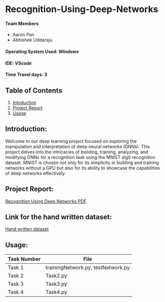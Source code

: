 # Recognition-Using-Deep-Networks

#### Team Members
- Aaron Pan
- Abhishek Uddaraju
  
#### Operating System Used: _Windows_
#### IDE: _VScode_
#### Time Travel days: 3


## Table of Contents
1. [Intoduction](#introduction)
2. [Project Report](#projectreport)
3. [Usage](#usage)

## Introduction:
Welcome to our deep learning project focused on exploring the manipulation and interpretation of deep neural networks (DNNs). This project delves into the intricacies of building, training, analyzing, and modifying DNNs for a recognition task using the MNIST digit recognition dataset. MNIST is chosen not only for its simplicity in building and training networks without a GPU but also for its ability to showcase the capabilities of deep networks effectively.

## Project Report:
[Recognition Using Deep Networks PDF](https://drive.google.com/file/d/1HMbRKsCT3JYkGIEWbN8IfdnDfHwHrWs-/view?usp=sharing)


## Link for the hand written dataset:
[Hand written dataset](https://drive.google.com/drive/folders/1FcgrWzE6jp0lbw1RPP0_N4hrzsxQ8I5J?usp=sharing)

## Usage:
| Task Number | File|
|----------|----------|
| Task 1| trainingNetwork.py, testNetwork.py| 
| Task 2| Task2.py| 
| Task 3| Task3.py| 
| Task 4| Task4.py| 
